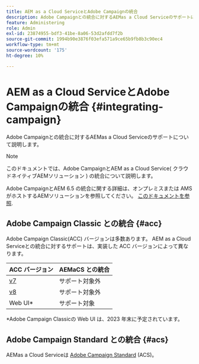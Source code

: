 ```yaml
---
title: AEM as a Cloud ServiceとAdobe Campaignの統合
description: Adobe Campaignとの統合に対するAEMas a Cloud Serviceのサポートについて説明します。
feature: Administering
role: Admin
exl-id: 23874955-bdf3-41be-8a06-53d2afdd7f2b
source-git-commit: 1994b90e3876f03efa571a9ce65b9fb8b3c90ec4
workflow-type: tm+mt
source-wordcount: '175'
ht-degree: 10%

---
```



# AEM as a Cloud ServiceとAdobe Campaignの統合 {#integrating-campaign}

Adobe Campaignとの統合に対するAEMas a Cloud Serviceのサポートについて説明します。

>[!NOTE]
>
>このドキュメントでは、Adobe CampaignとAEM as a Cloud Service( クラウドネイティブAEMソリューション ) の統合について説明します。
>
>Adobe CampaignとAEM 6.5 の統合に関する詳細は、オンプレミスまたは AMS がホストするAEMソリューションを参照してください。 [このドキュメントを参照](https://experienceleague.adobe.com/docs/experience-manager-65/administering/integration/campaign.html).

## Adobe Campaign Classic との統合 {#acc}

Adobe Campaign Classic(ACC) バージョンは多数あります。 AEM as a Cloud Serviceとの統合に対するサポートは、実装した ACC バージョンによって異なります。

| ACC バージョン | AEMaCS との統合 |
|---|---|
| [v7](https://experienceleague.adobe.com/docs/campaign-classic.html?lang=ja) | サポート対象外 |
| [v8](https://experienceleague.adobe.com/docs/campaign-v8.html) | サポート対象外 |
| Web UI* | サポート対象 |

*Adobe Campaign Classicの Web UI は、2023 年末に予定されています。

## Adobe Campaign Standard との統合 {#acs}

AEMas a Cloud Serviceは [Adobe Campaign Standard](https://experienceleague.adobe.com/docs/campaign-standard.html) (ACS)。
